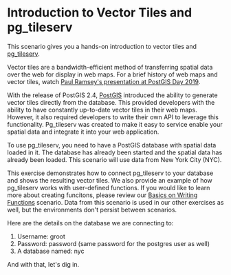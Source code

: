 # Introduction to Vector Tiles and pg_tileserv

This scenario gives you a hands-on introduction to vector tiles and [pg_tileserv](https://access.crunchydata.com/documentation/pg_tileserv/latest/).

Vector tiles are a bandwidth-efficient method of transferring spatial data over the web for display in web maps. For a brief history of web maps and vector tiles, watch [Paul Ramsey's presentation at PostGIS Day 2019](https://youtu.be/t8eVmNwqh7M "PostGIS Day 2019 Vector Tiles"). 

With the release of PostGIS 2.4, [PostGIS](https://postgis.net/) introduced the ability to generate vector tiles directly from the database. This provided developers with the ability to have constantly up-to-date vector tiles in their web maps. However, it also required developers to write their own API to leverage this functionality. Pg_tileserv was created to make it easy to service enable your spatial data and integrate it into your web application. 

To use pg_tileserv, you need to have a PostGIS database with spatial data loaded in it. The database has already been started and the spatial data has already been loaded. This scenario will use data from New York City (NYC). 

This exercise demonstrates how to connect pg_tileserv to your database and shows the resulting vector tiles. We also provide an example of how pg_tileserv works with user-defined functions. If you would like to learn more about creating funcitons, please review our [Basics on Writing Functions](https://learn.crunchydata.com/postgresql-devel/courses/beyond-basics/basicfunctions) scenario. Data from this scenario is used in our other exercises as well, but the environments don't persist between scenarios.

Here are the details on the database we are connecting to:

1. Username: groot
2. Password: password (same password for the postgres user as well)
3. A database named: nyc

And with that, let's dig in.

